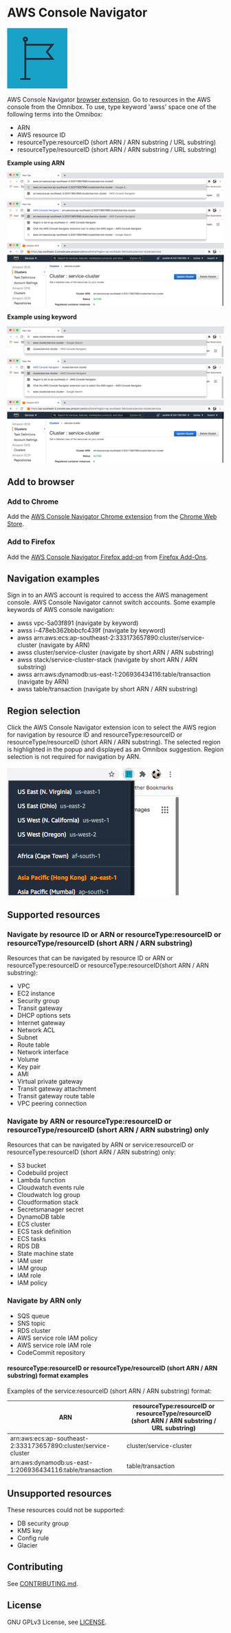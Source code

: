 # AWS Console Navigator

![AWS Console Navigator img](img/Region_dark-bg@4x.png "AWS Console Navigator img")

AWS Console Navigator [browser extension](#add-to-browser). Go to resources in the AWS console from the Omnibox.
To use, type keyword 'awss' space one of the following terms into the Omnibox:

- ARN
- AWS resource ID
- resourceType:resourceID (short ARN / ARN substring / URL substring)
- resourceType/resourceID (short ARN / ARN substring / URL substring)

**Example using ARN**

![Image of user typing awss keyword and ARN into the Omnibox](img/awssARNKeywordOmnibox.png "Image of user typing awss keyword and ARN into the Omnibox")
![Image of the AWS Console Navigator extension](img/AWSARNConsoleNavigatorExtension.png "Image of the AWS Console Navigator extension")
![Image of an AWS resource in the console](img/AWSConsoleNavigated.png "Image of an AWS resource in the console")

**Example using keyword**

![Image of user typing awss keyword and ARN into the Omnibox](img/awssShortARNKeywordOmnibox.png "Image of user typing awss keyword and ARN into the Omnibox")
![Image of the AWS Console Navigator extension](img/AWSShortARNConsoleNavigatorExtension.png "Image of the AWS Console Navigator extension")
![Image of an AWS resource in the console](img/AWSConsoleNavigated.png "Image of an AWS resource in the console")

## Add to browser

### Add to Chrome

Add the [AWS Console Navigator Chrome extension](https://chrome.google.com/webstore/detail/enlgbafmiepkajfipklgilnljlfbdkbo) from the [Chrome Web Store](https://chrome.google.com/webstore).

### Add to Firefox

Add the [AWS Console Navigator Firefox add-on](https://addons.mozilla.org/en-US/firefox/addon/aws-console-navigator/) from [Firefox Add-Ons](https://addons.mozilla.org/en-US/firefox/).

## Navigation examples

Sign in to an AWS account is required to access the AWS management console. AWS Console Navigator cannot switch accounts. Some example keywords of AWS console navigation:

- awss vpc-5a03f891 (navigate by keyword)
- awss i-478eb362bbbcfc439f (navigate by keyword)
- awss arn:aws:ecs:ap-southeast-2:333173657890:cluster/service-cluster (navigate by ARN)
- awss cluster/service-cluster (navigate by short ARN / ARN substring)
- awss stack/service-cluster-stack (navigate by short ARN / ARN substring)
- awss arn:aws:dynamodb:us-east-1:206936434116:table/transaction (navigate by ARN)
- awss table/transaction (navigate by short ARN / ARN substring)

## Region selection

Click the AWS Console Navigator extension icon to select the AWS region for navigation by resource ID and resourceType:resourceID or resourceType/resourceID (short ARN / ARN substring). The selected region is highlighted in the popup and displayed as an Omnibox suggestion. Region selection is not required for navigation by ARN.

![Image of AWS Console Navigator region selection popup](img/SelectRegionPopup.png "Image of AWS Console Navigator region selection popup")

## Supported resources

### Navigate by resource ID or ARN or resourceType:resourceID or resourceType/resourceID (short ARN / ARN substring)

Resources that can be navigated by resource ID or ARN or resourceType:resourceID or resourceType:resourceID(short ARN / ARN substring):

- VPC
- EC2 instance
- Security group
- Transit gateway
- DHCP options sets
- Internet gateway
- Network ACL
- Subnet
- Route table
- Network interface
- Volume
- Key pair
- AMI
- Virtual private gateway
- Transit gateway attachment
- Transit gateway route table
- VPC peering connection

### Navigate by ARN or resourceType:resourceID or resourceType/resourceID (short ARN / ARN substring) only

Resources that can be navigated by ARN or service:resourceID or resourceType:resourceID (short ARN / ARN substring) only:

- S3 bucket
- Codebuild project
- Lambda function
- Cloudwatch events rule
- Cloudwatch log group
- Cloudformation stack
- Secretsmanager secret
- DynamoDB table
- ECS cluster
- ECS task definition
- ECS tasks
- RDS DB
- State machine state
- IAM user
- IAM group
- IAM role
- IAM policy

### Navigate by ARN only

- SQS queue
- SNS topic
- RDS cluster
- AWS service role IAM policy
- AWS service role IAM role
- CodeCommit repository

#### resourceType:resourceID or resourceType/resourceID (short ARN / ARN substring) format examples

Examples of the service:resourceID (short ARN / ARN substring) format:

| ARN                                                             | resourceType:resourceID or resourceType/resourceID (short ARN / ARN substring / URL substring) |
| --------------------------------------------------------------- | ---------------------------------------------------------------------------------------------- |
| arn:aws:ecs:ap-southeast-2:333173657890:cluster/service-cluster | cluster/service-cluster                                                                        |
| arn:aws:dynamodb:us-east-1:206936434116:table/transaction       | table/transaction                                                                              |

## Unsupported resources

These resources could not be supported:

- DB security group
- KMS key
- Config rule
- Glacier

## Contributing

See [CONTRIBUTING.md](CONTRIBUTING.md).

## License

GNU GPLv3 License, see [LICENSE](LICENSE).
